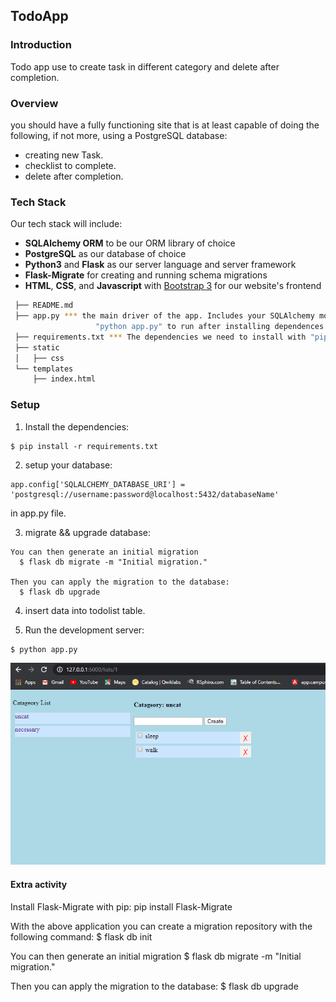 TodoApp
-----
### Introduction
Todo app use to create task in different category and delete after completion.

### Overview

you should have a fully functioning site that is at least capable of doing the following, if not more, using a PostgreSQL database:

* creating new Task.
* checklist to complete.
* delete after completion.

### Tech Stack

Our tech stack will include:

* **SQLAlchemy ORM** to be our ORM library of choice
* **PostgreSQL** as our database of choice
* **Python3** and **Flask** as our server language and server framework
* **Flask-Migrate** for creating and running schema migrations
* **HTML**, **CSS**, and **Javascript** with [Bootstrap 3](https://getbootstrap.com/docs/3.4/customize/) for our website's frontend

 ```sh
  ├── README.md
  ├── app.py *** the main driver of the app. Includes your SQLAlchemy models.
                    "python app.py" to run after installing dependences
  ├── requirements.txt *** The dependencies we need to install with "pip3 install -r requirements.txt"
  ├── static
  │   ├── css 
  └── templates
      ├── index.html
  ```
### Setup
1. Install the dependencies:
  ```
  $ pip install -r requirements.txt
  ```
2. setup your database:
  ```
  app.config['SQLALCHEMY_DATABASE_URI'] = 'postgresql://username:password@localhost:5432/databaseName'
  ```
  in app.py file.

3. migrate && upgrade database:

  ```
  You can then generate an initial migration
    $ flask db migrate -m "Initial migration."

  Then you can apply the migration to the database:
    $ flask db upgrade
  ```
4. insert data into todolist table.

5. Run the development server:
  ```
  $ python app.py
  ```
![Home page](https://github.com/imshubh17/Projects/blob/master/images/todoapp.PNG?raw=true "TodoApp")

#### Extra activity
Install Flask-Migrate with pip:
pip install Flask-Migrate

With the above application you can create a migration repository with the following command:
$ flask db init

You can then generate an initial migration
$ flask db migrate -m "Initial migration."

Then you can apply the migration to the database:
$ flask db upgrade